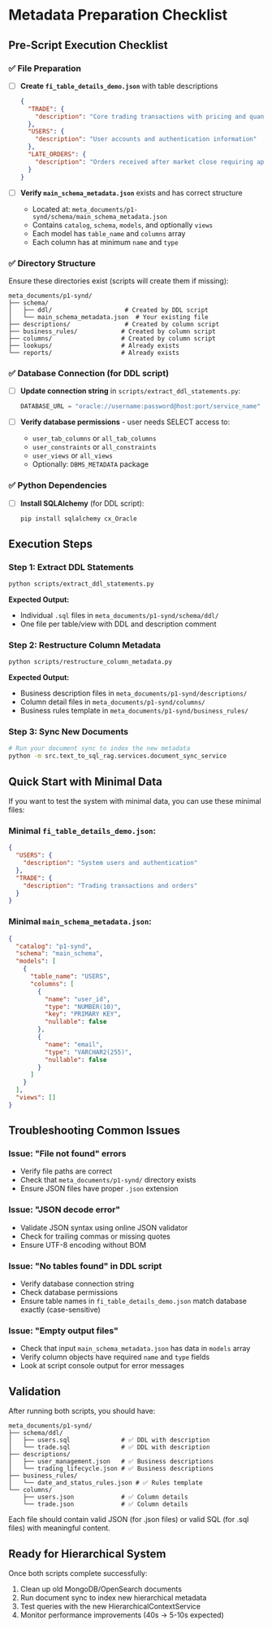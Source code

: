 # Metadata Preparation Checklist

## Pre-Script Execution Checklist

### ✅ **File Preparation**

- [ ] **Create `fi_table_details_demo.json`** with table descriptions
  ```json
  {
    "TRADE": {
      "description": "Core trading transactions with pricing and quantities"
    },
    "USERS": {
      "description": "User accounts and authentication information"
    },
    "LATE_ORDERS": {
      "description": "Orders received after market close requiring approval"
    }
  }
  ```

- [ ] **Verify `main_schema_metadata.json`** exists and has correct structure
  - Located at: `meta_documents/p1-synd/schema/main_schema_metadata.json`
  - Contains `catalog`, `schema`, `models`, and optionally `views`
  - Each model has `table_name` and `columns` array
  - Each column has at minimum `name` and `type`

### ✅ **Directory Structure**

Ensure these directories exist (scripts will create them if missing):
```
meta_documents/p1-synd/
├── schema/
│   ├── ddl/                    # Created by DDL script
│   └── main_schema_metadata.json  # Your existing file
├── descriptions/               # Created by column script
├── business_rules/            # Created by column script  
├── columns/                   # Created by column script
├── lookups/                   # Already exists
└── reports/                   # Already exists
```

### ✅ **Database Connection (for DDL script)**

- [ ] **Update connection string** in `scripts/extract_ddl_statements.py`:
  ```python
  DATABASE_URL = "oracle://username:password@host:port/service_name"
  ```

- [ ] **Verify database permissions** - user needs SELECT access to:
  - `user_tab_columns` or `all_tab_columns`
  - `user_constraints` or `all_constraints`  
  - `user_views` or `all_views`
  - Optionally: `DBMS_METADATA` package

### ✅ **Python Dependencies**

- [ ] **Install SQLAlchemy** (for DDL script):
  ```bash
  pip install sqlalchemy cx_Oracle
  ```

## Execution Steps

### Step 1: Extract DDL Statements
```bash
python scripts/extract_ddl_statements.py
```

**Expected Output:**
- Individual `.sql` files in `meta_documents/p1-synd/schema/ddl/`
- One file per table/view with DDL and description comment

### Step 2: Restructure Column Metadata  
```bash
python scripts/restructure_column_metadata.py
```

**Expected Output:**
- Business description files in `meta_documents/p1-synd/descriptions/`
- Column detail files in `meta_documents/p1-synd/columns/`
- Business rules template in `meta_documents/p1-synd/business_rules/`

### Step 3: Sync New Documents
```bash
# Run your document sync to index the new metadata
python -m src.text_to_sql_rag.services.document_sync_service
```

## Quick Start with Minimal Data

If you want to test the system with minimal data, you can use these minimal files:

### **Minimal `fi_table_details_demo.json`:**
```json
{
  "USERS": {
    "description": "System users and authentication"
  },
  "TRADE": {
    "description": "Trading transactions and orders"
  }
}
```

### **Minimal `main_schema_metadata.json`:**
```json
{
  "catalog": "p1-synd",
  "schema": "main_schema", 
  "models": [
    {
      "table_name": "USERS",
      "columns": [
        {
          "name": "user_id",
          "type": "NUMBER(10)",
          "key": "PRIMARY KEY",
          "nullable": false
        },
        {
          "name": "email", 
          "type": "VARCHAR2(255)",
          "nullable": false
        }
      ]
    }
  ],
  "views": []
}
```

## Troubleshooting Common Issues

### **Issue: "File not found" errors**
- Verify file paths are correct
- Check that `meta_documents/p1-synd/` directory exists
- Ensure JSON files have proper `.json` extension

### **Issue: "JSON decode error"**
- Validate JSON syntax using online JSON validator
- Check for trailing commas or missing quotes
- Ensure UTF-8 encoding without BOM

### **Issue: "No tables found" in DDL script**
- Verify database connection string
- Check database permissions
- Ensure table names in `fi_table_details_demo.json` match database exactly (case-sensitive)

### **Issue: "Empty output files"**
- Check that input `main_schema_metadata.json` has data in `models` array
- Verify column objects have required `name` and `type` fields
- Look at script console output for error messages

## Validation

After running both scripts, you should have:

```
meta_documents/p1-synd/
├── schema/ddl/
│   ├── users.sql              # ✅ DDL with description
│   └── trade.sql              # ✅ DDL with description
├── descriptions/
│   ├── user_management.json   # ✅ Business descriptions
│   └── trading_lifecycle.json # ✅ Business descriptions  
├── business_rules/
│   └── date_and_status_rules.json # ✅ Rules template
└── columns/
    ├── users.json             # ✅ Column details
    └── trade.json             # ✅ Column details
```

Each file should contain valid JSON (for .json files) or valid SQL (for .sql files) with meaningful content.

## Ready for Hierarchical System

Once both scripts complete successfully:
1. Clean up old MongoDB/OpenSearch documents
2. Run document sync to index new hierarchical metadata
3. Test queries with the new HierarchicalContextService
4. Monitor performance improvements (40s → 5-10s expected)